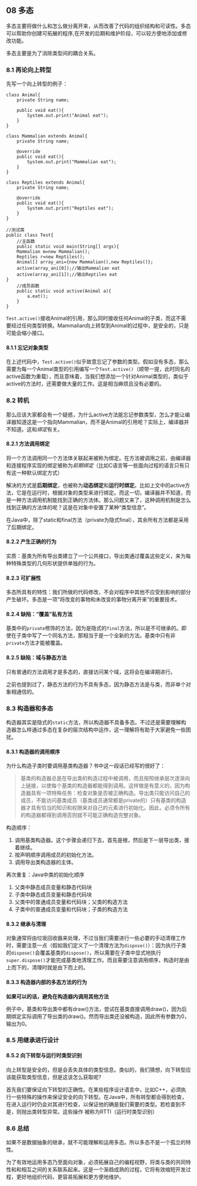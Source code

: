 ## 08 多态
多态主要将做什么和怎么做分离开来，从而改善了代码的组织结构和可读性。多态可以帮助你创建可拓展的程序,在开发的后期和维护阶段，可以较方便地添加或修改功能。

多态主要是为了消除类型间的耦合关系。


### 8.1 再论向上转型
先写一个向上转型的例子：
```
class Animal{
	private String name;

	public void eat(){
		System.out.print("Animal eat");
	}
}

class Mammalian extends Animal{
	private String name;

	@override
	public void eat(){
		System.out.print("Mammalian eat");
	}
}

class Reptiles extends Animal{
	private String name;

	@override
	public void eat(){
		System.out.print("Reptiles eat");
	}
}

//测试类
public class Test{
	//主函数
	public static void main(String[] args){
	Mammalian m=new Mammalian();
	Reptiles r=new Reptiles();
	Animal[] array_ani={new Mammalian(),new Reptiles()};
	active(array_ani[0]);//输出Mammalian eat
	active(array_ani[1]);//输出Reptiles eat
}
	//成员函数
	public static void active(Animal a){
		a.eat();
	}
}
```
 `Test.active()`接收Animal的引用，那么同时接收任何Animal的子类，而这不需要经过任何类型转换。Mammalian向上转型到Animal的过程中，是安全的，只是可能会缩小接口。

#### 8.1.1 忘记对象类型
在上述代码中，`Test.active()`似乎故意忘记了参数的类型。假如没有多态，那么需要为每一个Animal类型的引用编写一个`Test.active()`（顺带一提，此时同名的active函数为重载），而且意味着，当我们想添加一个针对Animal类型的，类似于active的方法时，还需要做大量的工作。这是相当麻烦且没有必要的。

### 8.2 转机
那么应该大家都会有一个疑惑，为什么active方法能忘记参数类型，怎么才能让编译器知道这是一个指向Mammalian，而不是Animal的引用呢？实际上，编译器并不知道。这和*绑定*有关。

#### 8.2.1 方法调用绑定
将一个方法调用同一个方法体关联起来被称为绑定。在方法被调用之前，由编译器和连接程序实现的绑定被称为*前期绑定*（比如C语言等一些面向过程的语言只有只有这一种默认绑定方式）

解决的方式是**后期绑定**，也被称为**动态绑定**和**运行时绑定**。比如上文中的active方法，它是在运行时，根据对象的类型来进行绑定。而这一切，编译器并不知道，而是一种方法调用机制能找到正确的方法体。那么问题又来了，这种调用机制是怎么找到正确的方法体的呢？这是在对象中安置了某种“类型信息”。

在Java中，除了static和final方法（private为隐式final），其余所有方法都是采用了后期绑定。

#### 8.2.2 产生正确的行为
实质：基类为所有导出类建立了一个公共接口，导出类通过覆盖这些定义，来为每种特殊类型的几何形状提供单独的行为。

#### 8.2.3 可扩展性
多态所具有的特性：我们所做的代码修改，不会对程序中其他不应受到影响的部分产生破坏。多态是一项“将改变的事物和未改变的事物分离开来”的重要技术。

#### 8.2.4 缺陷：“覆盖”私有方法
基类中的`private`修饰的方法，因为是隐式的`final`方法，所以是不可继承的。即使在子类中写了一个同名方法，那相当于是一个全新的方法。基类中只有非`private`方法才能被覆盖。

#### 8.2.5 缺陷：域与静态方法
只有普通的方法调用才是多态的，直接访问某个域，这将会在编译期进行。

之前也提到过了，静态方法的行为不具有多态，因为静态方法是与类，而非单个对象相通信的。

### 8.3 构造器和多态
构造器其实是隐式的`static`方法，所以构造器不具备多态。不过还是需要理解构造器怎么样通过多态在复杂的层次结构中运作，这一理解将有助于大家避免一些困扰。

#### 8.3.1 构造器的调用顺序
为什么构造子类时要调用基类构造器？书中这一段话已经写的很好了：
> 基类的构造器总是在导出类的构造过程中被调用，而且按照继承层次逐渐向上链接，以使每个基类的构造器都能得到调用。这样做是有意义的，因为构造器具有一项特殊任务：检查对象是否被正确构造。导出类只能访问自己的成员，不能访问基类成员（基类成员通常都是private的）只有基类的构造器才具有恰当的知识和权限来对自己的元素进行初始化。因此，必须令所有的构造器都得到调用否则就不可能正确构造完整对象。

构造顺序：
1. 调用基类构造器。这个步骤会递归下去，首先是根，然后是下一层导出类，接着继续。
2. 按声明顺序调用成员的初始化方法。
3. 调用导出类构造器的主体。

再次重复：Java中类的初始化顺序
1. 父类中静态成员变量和静态代码块
1. 子类中静态成员变量和静态代码块
1. 父类中的普通成员变量和代码块；父类的构造方法
1. 子类中的普通成员变量和代码块；子类的构造方法

#### 8.3.2 继承与清理
对象通常将由垃圾回收器来处理，不过当我们需要进行一些必要的手动清理工作时，需要注意一点（假如我们定义了一个清理方法为`dispose()`）：因为执行子类的`dispose()`会覆盖基类的`dispose()`，所以需要在子类中显式地执行`super.dispose()`才能完成基类地清理工作。而且需要注意调用顺序，构造时是由上而下的，清理时就是由下而上的。

#### 8.3.3 构造器内部的多态方法的行为
**如果可以的话，避免在构造器内调用其他方法**

例子中，基类和导出类中都有draw()方法，尝试在基类直接调用draw()，因为后期绑定实际调用了导出类的draw()。然而导出类还没被构造，因此所有参数为0，输出为0。

### 8.5 用继承进行设计



#### 8.5.2 向下转型与运行时类型识别
向上转型是安全的，但是会丢失具体的类型信息。类似的，我们猜想，向下转型应该能获取类型信息，但是这该怎么获取呢?

首先我们要保证向下转型的正确性。在某些程序设计语言中，比如C++，必须执行一些特殊的操作来保证安全的向下转型。在Java中，所有转型都会得到检查，在进入运行时仍会对其进行检查，以保证他的确是我们需要的类型。若检查到不是，则抛出类转型异常。这些操作 被称为RTTI（运行时类型识别）

### 8.6 总结
如果不是数据抽象的继承，就不可能理解和运用多态。所以多态不是一个孤立的特性。

为了有效地运用多态乃至面向对象，必须拓展自己的编程视野，将类与类的共同特性和和相互之间的关系联系起来。这是一个渐趋成熟的过程，它将有效缩短开发过程，更好地组织代码，更容易拓展和更方便地维护。
